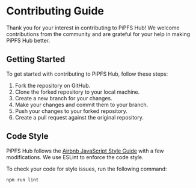 # Contributing Guide

Thank you for your interest in contributing to PiPFS Hub! We welcome contributions from the community and are grateful for your help in making PiPFS Hub better.

## Getting Started

To get started with contributing to PiPFS Hub, follow these steps:

1. Fork the repository on GitHub.
2. Clone the forked repository to your local machine.
3. Create a new branch for your changes.
4. Make your changes and commit them to your branch.
5. Push your changes to your forked repository.
6. Create a pull request against the original repository.

## Code Style

PiPFS Hub follows the [Airbnb JavaScript Style Guide](https://github.com/airbnb/javascript) with a few modifications. We use ESLint to enforce the code style.

To check your code for style issues, run the following command:

```bash
npm run lint
